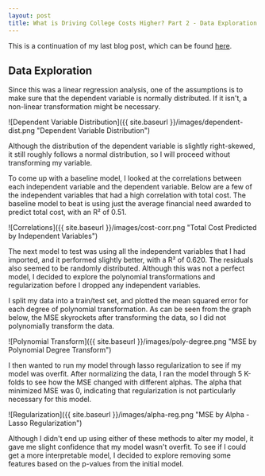 ```yaml
---
layout: post
title: What is Driving College Costs Higher? Part 2 - Data Exploration and Analysis
---
```


This is a continuation of my last blog post, which can be found [here](https://kstern31.github.io/CollegeCosts-Part1/).

## Data Exploration ##
Since this was a linear regression analysis, one of the assumptions is to make sure that the dependent variable is normally
distributed. If it isn't, a non-linear transformation might be necessary.

![Dependent Variable Distribution]({{ site.baseurl }}/images/dependent-dist.png "Dependent Variable Distribution")

Although the distribution of the dependent variable is slightly right-skewed, it still roughly follows a normal distribution, so I will proceed without transforming my variable.

To come up with a baseline model, I looked at the correlations between each independent variable and the dependent variable. Below are a few of the independent variables that had a high correlation with total cost. The baseline model to beat is using just the average financial need awarded to predict total cost, with an R² of 0.51.

![Correlations]({{ site.baseurl }}/images/cost-corr.png "Total Cost Predicted by Independent Variables")

The next model to test was using all the independent variables that I had imported, and it performed slightly better, with a R² of 0.620. The residuals also seemed to be randomly distributed. Although this was not a perfect model, I decided to explore the polynomial transformations and regularization before I dropped any independent variables.

I split my data into a train/test set, and plotted the mean squared error for each degree of polynomial transformation. As can be seen from the graph below, the MSE skyrockets after transforming the data, so I did not polynomially transform the data.

![Polynomial Transform]({{ site.baseurl }}/images/poly-degree.png "MSE by Polynomial Degree Transform")

I then wanted to run my model through lasso regularization to see if my model was overfit. After normalizing the data, I ran the model through 5 K-folds to see how the MSE changed with different alphas. The alpha that minimized MSE was 0, indicating that regularization is not particularly necessary for this model.

![Regularization]({{ site.baseurl }}/images/alpha-reg.png "MSE by Alpha - Lasso Regularization")

Although I didn't end up using either of these methods to alter my model, it gave me slight confidence that my model wasn't overfit. To see if I could get a more interpretable model, I decided to explore removing some features based on the p-values from the initial model.
